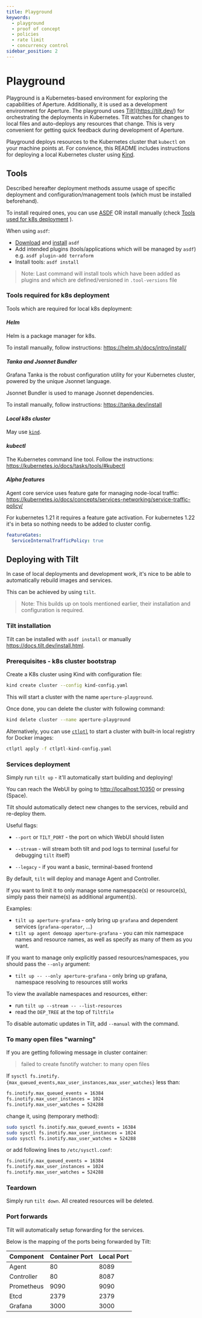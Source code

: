 ```yaml
---
title: Playground
keywords:
  - playground
  - proof of concept
  - policies
  - rate limit
  - concurrency control
sidebar_position: 2
---
```


# Playground

Playground is a Kubernetes-based environment for exploring the capabilities of
Aperture. Additionally, it is used as a development environment for Aperture.
The playground uses [Tilt](https://tilt.dev/)](https://tilt.dev/) for
orchestrating the deployments in Kubernetes. Tilt watches for changes to local
files and auto-deploys any resources that change. This is very convenient for
getting quick feedback during development of Aperture.

Playground deploys resources to the Kubernetes cluster that `kubectl` on your
machine points at. For convience, this README includes instructions for
deploying a local Kubernetes cluster using [Kind](https://kind.sigs.k8s.io/).

## Tools

Described hereafter deployment methods assume usage of specific deployment and
configuration/management tools (which must be installed beforehand).

To install required ones, you can use [ASDF](https://asdf-vm.com/) OR install
manually (check [Tools used for k8s deployment](#tools-used-for-k8s-deployment)
).

When using `asdf`:

- [Download](https://asdf-vm.com/guide/getting-started.html#_2-download-asdf)
  and [install](https://asdf-vm.com/guide/getting-started.html#_3-install-asdf)
  `asdf`
- Add intended plugins (tools/applications which will be managed by `asdf`) e.g.
  `asdf plugin-add terraform`
- Install tools: `asdf install`

> Note: Last command will install tools which have been added as plugins and
> which are defined/versioned in `.tool-versions` file

### Tools required for k8s deployment

Tools which are required for local k8s deployment:

#### _Helm_

Helm is a package manager for k8s.

To install manually, follow instructions: <https://helm.sh/docs/intro/install/>

#### _Tanka and Jsonnet Bundler_

Grafana Tanka is the robust configuration utility for your Kubernetes cluster,
powered by the unique Jsonnet language.

Jsonnet Bundler is used to manage Jsonnet dependencies.

To install manually, follow instructions: <https://tanka.dev/install>

#### _Local k8s cluster_

May use [`kind`](https://kind.sigs.k8s.io/docs/user/quick-start/).

#### _kubectl_

The Kubernetes command line tool. Follow the instructions:
<https://kubernetes.io/docs/tasks/tools/#kubectl>

#### _Alpha features_

Agent core service uses feature gate for managing node-local traffic:
<https://kubernetes.io/docs/concepts/services-networking/service-traffic-policy/>

For kubernetes 1.21 it requires a feature gate activation. For kubernetes 1.22
it's in beta so nothing needs to be added to cluster config.

```yaml
featureGates:
  ServiceInternalTrafficPolicy: true
```

## Deploying with Tilt

In case of local deployments and development work, it's nice to be able to
automatically rebuild images and services.

This can be achieved by using `tilt`.

> Note: This builds up on tools mentioned earlier, their installation and
> configuration is required.

### Tilt installation

Tilt can be installed with `asdf install` or manually
<https://docs.tilt.dev/install.html>.

### Prerequisites - k8s cluster bootstrap

Create a K8s cluster using Kind with configuration file:

```sh
kind create cluster --config kind-config.yaml
```

This will start a cluster with the name `aperture-playground`.

Once done, you can delete the cluster with following command:

```sh
kind delete cluster --name aperture-playground
```

Alternatively, you can use [`ctlptl`](https://github.com/tilt-dev/ctlptl) to
start a cluster with built-in local registry for Docker images:

```sh
ctlptl apply -f ctlptl-kind-config.yaml
```

### Services deployment

Simply run `tilt up` - it'll automatically start building and deploying!

You can reach the WebUI by going to <http://localhost:10350> or pressing
(Space).

Tilt should automatically detect new changes to the services, rebuild and
re-deploy them.

Useful flags:

- `--port` or `TILT_PORT` - the port on which WebUI should listen

- `--stream` - will stream both tilt and pod logs to terminal (useful for
  debugging `tilt` itself)

- `--legacy` - if you want a basic, terminal-based frontend

By default, `tilt` will deploy and manage Agent and Controller.

If you want to limit it to only manage some namespace(s) or resource(s), simply
pass their name(s) as additional argument(s).

Examples:

- `tilt up aperture-grafana` - only bring up `grafana` and dependent services
  (`grafana-operator`, ...)
- `tilt up agent demoapp aperture-grafana` - you can mix namespace names and
  resource names, as well as specify as many of them as you want.

If you want to manage only explicitly passed resources/namespaces, you should
pass the `--only` argument:

- `tilt up -- --only aperture-grafana` - only bring up grafana, namespace
  resolving to resources still works

To view the available namespaces and resources, either:

- run `tilt up --stream -- --list-resources`
- read the `DEP_TREE` at the top of `Tiltfile`

To disable automatic updates in Tilt, add `--manual` with the command.

### To many open files "warning"

If you are getting following message in cluster container:

> failed to create fsnotify watcher: to many open files

If `sysctl fs.inotify.{max_queued_events,max_user_instances,max_user_watches}`
less than:

```bash
fs.inotify.max_queued_events = 16384
fs.inotify.max_user_instances = 1024
fs.inotify.max_user_watches = 524288
```

change it, using (temporary method):

```bash
sudo sysctl fs.inotify.max_queued_events = 16384
sudo sysctl fs.inotify.max_user_instances = 1024
sudo sysctl fs.inotify.max_user_watches = 524288
```

or add following lines to `/etc/sysctl.conf`:

```bash
fs.inotify.max_queued_events = 16384
fs.inotify.max_user_instances = 1024
fs.inotify.max_user_watches = 524288
```

### Teardown

Simply run `tilt down`. All created resources will be deleted.

### Port forwards

Tilt will automatically setup forwarding for the services.

Below is the mapping of the ports being forwarded by Tilt:

| Component  | Container Port | Local Port |
| ---------- | -------------- | ---------- |
| Agent      | 80             | 8089       |
| Controller | 80             | 8087       |
| Prometheus | 9090           | 9090       |
| Etcd       | 2379           | 2379       |
| Grafana    | 3000           | 3000       |
